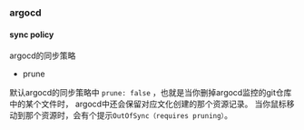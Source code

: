 ### argocd


#### sync policy
argocd的同步策略

- prune 


默认argocd的同步策略中 `prune: false` ，也就是当你删掉argocd监控的git仓库中的某个文件时， argocd中还会保留对应文化创建的那个资源记录。
当你鼠标移动到那个资源时，会有个提示`OutOfSync（requires pruning）`。






